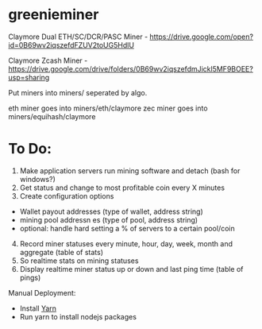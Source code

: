 # greenieminer

Claymore Dual ETH/SC/DCR/PASC Miner - https://drive.google.com/open?id=0B69wv2iqszefdFZUV2toUG5HdlU

Claymore Zcash Miner - https://drive.google.com/drive/folders/0B69wv2iqszefdmJickl5MF9BOEE?usp=sharing

Put miners into miners/ seperated by algo.

eth miner goes into miners/eth/claymore
zec miner goes into miners/equihash/claymore

# To Do:

1. Make application servers run mining software and detach (bash for windows?)
2. Get status and change to most profitable coin every X minutes
3. Create configuration options
  - Wallet payout addresses (type of wallet, address string)
  - mining pool addressn
  es (type of pool, address string)
  - optional: handle hard setting a % of servers to a certain pool/coin
4. Record miner statuses every minute, hour, day, week, month and aggregate (table of stats)
5. So realtime stats on mining statuses
6. Display realtime miner status up or down and last ping time (table of pings)

Manual Deployment:

- Install [Yarn](https://yarnpkg.com/lang/en/docs/install/)
- Run yarn to install nodejs packages
